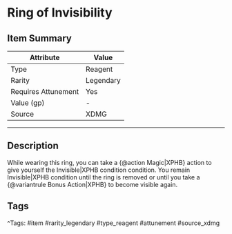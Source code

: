 # Ring of Invisibility

## Item Summary

| Attribute            | Value                        |
|----------------------|------------------------------|
| Type                 | Reagent |
| Rarity               | Legendary             |
| Requires Attunement  | Yes                |
| Value (gp)           | -    |
| Source               | XDMG |

---

## Description

While wearing this ring, you can take a {@action Magic|XPHB} action to give yourself the Invisible|XPHB condition condition. You remain Invisible|XPHB condition until the ring is removed or until you take a {@variantrule Bonus Action|XPHB} to become visible again.

## Tags

^Tags: #item #rarity_legendary #type_reagent #attunement #source_xdmg